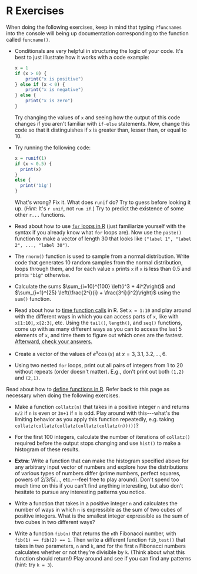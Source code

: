 R Exercises
===========

When doing the following exercises, keep in mind that typing `?funcnames` into the console will being up documentation corresponding to the function called `funcname()`.

* Conditionals are very helpful in structuring the logic of your code. It's best to just illustrate how it works with a code example:

	```r
	x = 1
	if (x > 0) {
		print("x is positive")
	} else if (x < 0) {
		print("x is negative")
	} else {
		print("x is zero")
	}
	```

	Try changing the values of `x` and seeing how the output of this code changes if you aren't familiar with `if-else` statements. Now, change this code so that it distinguishes if `x` is greater than, lesser than, or equal to 10.

* Try running the following code:

	```r
	x = runif(1)
	if (x < 0.5) {
	  print(x)
	}
	else {
	  print('big')
	}
	```

	What's wrong? Fix it. What does `runif` do? Try to guess before looking it up. (*Hint:* It's `r unif`, not `run if`.) Try to predict the existence of some other `r...` functions.

* Read about how to use [`for` loops in R](http://www.r-bloggers.com/how-to-write-the-first-for-loop-in-r/) (just familiarize yourself with the syntax if you already know what `for` loops are). Now use the `paste()` function to make a vector of length 30 that looks like `("label 1", "label 2", ..., "label 30")`.

* The `rnorm()` function is used to sample from a normal distribution. Write code that generates 10 random samples from the normal distribution, loops through them, and for each value `x` prints `x` if `x` is less than 0.5 and prints `"big"` otherwise.

* Calculate the sums $\sum_{i=10}^{100} \left(i^3 + 4i^2\right)$ and $\sum_{i=1}^{25} \left(\frac{2^i}{i} + \frac{3^i}{i^2}\right)$ using the `sum()` function.

* Read about how to [time function calls](http://stackoverflow.com/a/33375008/3721976) in R. Set `x = 1:10` and play around with the different ways in which you can access parts of `x`, like with `x[1:10]`, `x[2:3]`, etc. Using the `tail()`, `length()`, and `seq()` functions, come up with as many different ways as you can to access the last 5 elements of `x`, and time them to figure out which ones are the fastest. [Afterward, check your answers.](http://stackoverflow.com/a/6136652/3721976)

* Create a vector of the values of $e^x \cos(x)$ at $x = 3, 3.1, 3.2, \ldots, 6$.

* Using two nested `for` loops, print out all pairs of integers from 1 to 20 without repeats (order doesn't matter). E.g., don't print out both `(1,2)` and `(2,1)`.

Read about how to [define functions in R](http://www.ats.ucla.edu/stat/r/library/intro_function.htm). Refer back to this page as necessary when doing the following exercises.

* Make a function `collatz(n)` that takes in a positive integer `n` and returns `n/2` if `n` is even or `3n+1` if `n` is odd. Play around with this---what's the limiting behavior as you apply this function repeatedly, e.g. taking `collatz(collatz(collatz(collatz(collatz(n)))))`?

* For the first 100 integers, calculate the number of iterations of `collatz()` required before the output stops changing and use `hist()` to make a histogram of these results.

* **Extra:** Write a function that can make the histogram specified above for any arbitrary input vector of numbers and explore how the distributions of various types of numbers differ (prime numbers, perfect squares, powers of 2/3/5/..., etc.---feel free to play around). Don't spend too much time on this if you can't find anything interesting, but also don't hesitate to pursue any interesting patterns you notice.

* Write a function that takes in a positive integer `n` and calculates the number of ways in which `n` is expressible as the sum of two cubes of positive integers. What is the smallest integer expressible as the sum of two cubes in two different ways?

* Write a function `fib(n)` that returns the `n`th Fibonacci number, with `fib(1) == fib(2) == 1`. Then write a different function `fib_test()` that takes in two parameters, `n` and `k`, and for the first `n` Fibonacci numbers calculates whether or not they're divisible by `k`. (Think about what this function should return!) Play around and see if you can find any patterns (hint: try `k = 3`).

